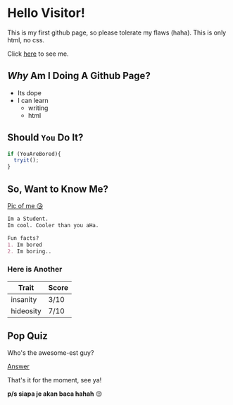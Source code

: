 # Hello Visitor!

This is my first github page, so please tolerate my flaws (haha). This is only html, no css.

Click [here](https://www.youtube.com/watch?v=dQw4w9WgXcQ) to see me.

## *Why* Am I Doing A Github Page?

- Its dope
- I can learn
  - writing
  - html

## Should `You` Do It?

```javascript
if (YouAreBored){
  tryit();
}
```

## So, Want to Know Me?

[Pic of me :kissing_heart:](https://upload.wikimedia.org/wikipedia/commons/thumb/0/08/South_Shetland-2016-Deception_Island%E2%80%93Chinstrap_penguin_%28Pygoscelis_antarctica%29_04.jpg/800px-South_Shetland-2016-Deception_Island%E2%80%93Chinstrap_penguin_%28Pygoscelis_antarctica%29_04.jpg)

```markdown
Im a Student.
Im cool. Cooler than you aHa.

Fun facts?
1. Im bored
2. Im boring..

```
### Here is Another

Trait | Score
------|------
insanity | 3/10
hideosity | 7/10

## Pop Quiz

Who's the awesome-est guy?

[Answer](https://image.freepik.com/free-photo/smiling-handsome-business-man-pointing-you_1262-5655.jpg)

That's it for the moment, see ya!

**p/s siapa je akan baca hahah** :relieved:
